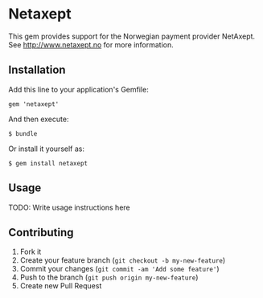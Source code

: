 # Netaxept

This gem provides support for the Norwegian payment provider NetAxept.
See http://www.netaxept.no for more information.

## Installation

Add this line to your application's Gemfile:

    gem 'netaxept'

And then execute:

    $ bundle

Or install it yourself as:

    $ gem install netaxept

## Usage

TODO: Write usage instructions here

## Contributing

1. Fork it
2. Create your feature branch (`git checkout -b my-new-feature`)
3. Commit your changes (`git commit -am 'Add some feature'`)
4. Push to the branch (`git push origin my-new-feature`)
5. Create new Pull Request
